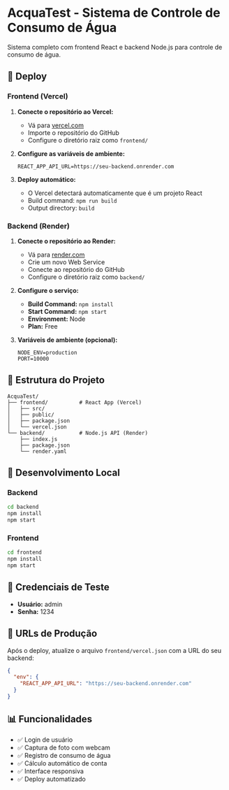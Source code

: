 # AcquaTest - Sistema de Controle de Consumo de Água

Sistema completo com frontend React e backend Node.js para controle de consumo de água.

## 🚀 Deploy

### Frontend (Vercel)

1. **Conecte o repositório ao Vercel:**
   - Vá para [vercel.com](https://vercel.com)
   - Importe o repositório do GitHub
   - Configure o diretório raiz como `frontend/`

2. **Configure as variáveis de ambiente:**
   ```
   REACT_APP_API_URL=https://seu-backend.onrender.com
   ```

3. **Deploy automático:**
   - O Vercel detectará automaticamente que é um projeto React
   - Build command: `npm run build`
   - Output directory: `build`

### Backend (Render)

1. **Conecte o repositório ao Render:**
   - Vá para [render.com](https://render.com)
   - Crie um novo Web Service
   - Conecte ao repositório do GitHub
   - Configure o diretório raiz como `backend/`

2. **Configure o serviço:**
   - **Build Command:** `npm install`
   - **Start Command:** `npm start`
   - **Environment:** Node
   - **Plan:** Free

3. **Variáveis de ambiente (opcional):**
   ```
   NODE_ENV=production
   PORT=10000
   ```

## 📁 Estrutura do Projeto

```
AcquaTest/
├── frontend/          # React App (Vercel)
│   ├── src/
│   ├── public/
│   ├── package.json
│   └── vercel.json
└── backend/           # Node.js API (Render)
    ├── index.js
    ├── package.json
    └── render.yaml
```

## 🔧 Desenvolvimento Local

### Backend
```bash
cd backend
npm install
npm start
```

### Frontend
```bash
cd frontend
npm install
npm start
```

## 📝 Credenciais de Teste

- **Usuário:** admin
- **Senha:** 1234

## 🔗 URLs de Produção

Após o deploy, atualize o arquivo `frontend/vercel.json` com a URL do seu backend:

```json
{
  "env": {
    "REACT_APP_API_URL": "https://seu-backend.onrender.com"
  }
}
```

## 📊 Funcionalidades

- ✅ Login de usuário
- ✅ Captura de foto com webcam
- ✅ Registro de consumo de água
- ✅ Cálculo automático de conta
- ✅ Interface responsiva
- ✅ Deploy automatizado 